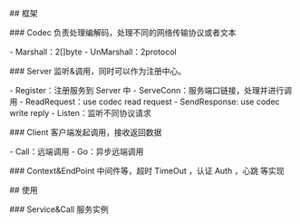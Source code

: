 \## 框架

\### Codec
负责处理编解码，处理不同的网络传输协议或者文本

\- Marshall：2[]byte
\- UnMarshall：2protocol

\### Server
监听&调用，同时可以作为注册中心。

\- Register：注册服务到 Server 中
\- ServeConn：服务端口链接，处理并进行调用
 \- ReadRequest：use codec read request
 \- SendResponse: use codec write reply
\- Listen：监听不同协议请求

\### Client
客户端发起调用，接收返回数据

\- Call：远端调用
\- Go：异步远端调用

\### Context&EndPoint
中间件等，超时 TimeOut ，认证 Auth ，心跳 等实现

\## 使用

\### Service&Call
服务实例